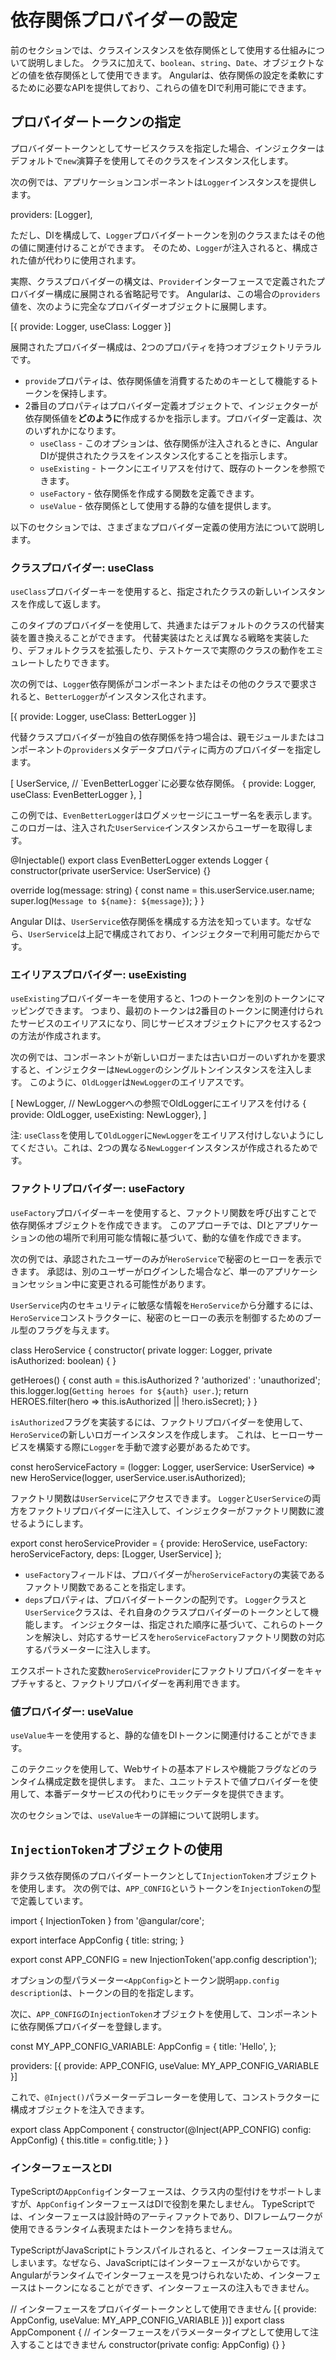 # 依存関係プロバイダーの設定

前のセクションでは、クラスインスタンスを依存関係として使用する仕組みについて説明しました。
クラスに加えて、`boolean`、`string`、`Date`、オブジェクトなどの値を依存関係として使用できます。
Angularは、依存関係の設定を柔軟にするために必要なAPIを提供しており、これらの値をDIで利用可能にできます。

## プロバイダートークンの指定

プロバイダートークンとしてサービスクラスを指定した場合、インジェクターはデフォルトで`new`演算子を使用してそのクラスをインスタンス化します。

次の例では、アプリケーションコンポーネントは`Logger`インスタンスを提供します。

<docs-code header="src/app/app.component.ts" language="typescript">
providers: [Logger],
</docs-code>

ただし、DIを構成して、`Logger`プロバイダートークンを別のクラスまたはその他の値に関連付けることができます。
そのため、`Logger`が注入されると、構成された値が代わりに使用されます。

実際、クラスプロバイダーの構文は、`Provider`インターフェースで定義されたプロバイダー構成に展開される省略記号です。
Angularは、この場合の`providers`値を、次のように完全なプロバイダーオブジェクトに展開します。

<docs-code header="src/app/app.component.ts" language="typescript">
[{ provide: Logger, useClass: Logger }]
</docs-code>

展開されたプロバイダー構成は、2つのプロパティを持つオブジェクトリテラルです。

- `provide`プロパティは、依存関係値を消費するためのキーとして機能するトークンを保持します。
- 2番目のプロパティはプロバイダー定義オブジェクトで、インジェクターが依存関係値を**どのように**作成するかを指示します。プロバイダー定義は、次のいずれかになります。
  - `useClass` - このオプションは、依存関係が注入されるときに、Angular DIが提供されたクラスをインスタンス化することを指示します。
  - `useExisting` - トークンにエイリアスを付けて、既存のトークンを参照できます。
  - `useFactory` - 依存関係を作成する関数を定義できます。
  - `useValue` - 依存関係として使用する静的な値を提供します。

以下のセクションでは、さまざまなプロバイダー定義の使用方法について説明します。

### クラスプロバイダー: useClass

`useClass`プロバイダーキーを使用すると、指定されたクラスの新しいインスタンスを作成して返します。

このタイプのプロバイダーを使用して、共通またはデフォルトのクラスの代替実装を置き換えることができます。
代替実装はたとえば異なる戦略を実装したり、デフォルトクラスを拡張したり、テストケースで実際のクラスの動作をエミュレートしたりできます。

次の例では、`Logger`依存関係がコンポーネントまたはその他のクラスで要求されると、`BetterLogger`がインスタンス化されます。

<docs-code header="src/app/app.component.ts" language="typescript">
[{ provide: Logger, useClass: BetterLogger }]
</docs-code>

代替クラスプロバイダーが独自の依存関係を持つ場合は、親モジュールまたはコンポーネントの`providers`メタデータプロパティに両方のプロバイダーを指定します。

<docs-code header="src/app/app.component.ts" language="typescript">
[
  UserService, // `EvenBetterLogger`に必要な依存関係。
  { provide: Logger, useClass: EvenBetterLogger },
]
</docs-code>

この例では、`EvenBetterLogger`はログメッセージにユーザー名を表示します。このロガーは、注入された`UserService`インスタンスからユーザーを取得します。

<docs-code header="src/app/even-better-logger.component.ts" language="typescript"
           highlight="[[3],[6]]">
@Injectable()
export class EvenBetterLogger extends Logger {
  constructor(private userService: UserService) {}

  override log(message: string) {
    const name = this.userService.user.name;
    super.log(`Message to ${name}: ${message}`);
  }
}
</docs-code>

Angular DIは、`UserService`依存関係を構成する方法を知っています。なぜなら、`UserService`は上記で構成されており、インジェクターで利用可能だからです。

### エイリアスプロバイダー: useExisting

`useExisting`プロバイダーキーを使用すると、1つのトークンを別のトークンにマッピングできます。
つまり、最初のトークンは2番目のトークンに関連付けられたサービスのエイリアスになり、同じサービスオブジェクトにアクセスする2つの方法が作成されます。

次の例では、コンポーネントが新しいロガーまたは古いロガーのいずれかを要求すると、インジェクターは`NewLogger`のシングルトンインスタンスを注入します。
このように、`OldLogger`は`NewLogger`のエイリアスです。

<docs-code header="src/app/app.component.ts" language="typescript" highlight="[4]">
[
  NewLogger,
  // NewLoggerへの参照でOldLoggerにエイリアスを付ける
  { provide: OldLogger, useExisting: NewLogger},
]
</docs-code>

注: `useClass`を使用して`OldLogger`に`NewLogger`をエイリアス付けしないようにしてください。これは、2つの異なる`NewLogger`インスタンスが作成されるためです。

### ファクトリプロバイダー: useFactory

`useFactory`プロバイダーキーを使用すると、ファクトリ関数を呼び出すことで依存関係オブジェクトを作成できます。
このアプローチでは、DIとアプリケーションの他の場所で利用可能な情報に基づいて、動的な値を作成できます。

次の例では、承認されたユーザーのみが`HeroService`で秘密のヒーローを表示できます。
承認は、別のユーザーがログインした場合など、単一のアプリケーションセッション中に変更される可能性があります。

`UserService`内のセキュリティに敏感な情報を`HeroService`から分離するには、`HeroService`コンストラクターに、秘密のヒーローの表示を制御するためのブール型のフラグを与えます。

<docs-code header="src/app/heroes/hero.service.ts" language="typescript"
           highlight="[[4],[7]]">
class HeroService {
  constructor(
    private logger: Logger,
    private isAuthorized: boolean) { }

  getHeroes() {
    const auth = this.isAuthorized ? 'authorized' : 'unauthorized';
    this.logger.log(`Getting heroes for ${auth} user.`);
    return HEROES.filter(hero => this.isAuthorized || !hero.isSecret);
  }
}
</docs-code>

`isAuthorized`フラグを実装するには、ファクトリプロバイダーを使用して、`HeroService`の新しいロガーインスタンスを作成します。
これは、ヒーローサービスを構築する際に`Logger`を手動で渡す必要があるためです。

<docs-code header="src/app/heroes/hero.service.provider.ts" language="typescript">
const heroServiceFactory = (logger: Logger, userService: UserService) =>
  new HeroService(logger, userService.user.isAuthorized);
</docs-code>

ファクトリ関数は`UserService`にアクセスできます。
`Logger`と`UserService`の両方をファクトリプロバイダーに注入して、インジェクターがファクトリ関数に渡せるようにします。

<docs-code header="src/app/heroes/hero.service.provider.ts" language="typescript"
           highlight="[3,4]">
export const heroServiceProvider = {
  provide: HeroService,
  useFactory: heroServiceFactory,
  deps: [Logger, UserService]
};
</docs-code>

- `useFactory`フィールドは、プロバイダーが`heroServiceFactory`の実装であるファクトリ関数であることを指定します。
- `deps`プロパティは、プロバイダートークンの配列です。
`Logger`クラスと`UserService`クラスは、それ自身のクラスプロバイダーのトークンとして機能します。
インジェクターは、指定された順序に基づいて、これらのトークンを解決し、対応するサービスを`heroServiceFactory`ファクトリ関数の対応するパラメーターに注入します。

エクスポートされた変数`heroServiceProvider`にファクトリプロバイダーをキャプチャすると、ファクトリプロバイダーを再利用できます。

### 値プロバイダー: useValue

`useValue`キーを使用すると、静的な値をDIトークンに関連付けることができます。

このテクニックを使用して、Webサイトの基本アドレスや機能フラグなどのランタイム構成定数を提供します。
また、ユニットテストで値プロバイダーを使用して、本番データサービスの代わりにモックデータを提供できます。

次のセクションでは、`useValue`キーの詳細について説明します。

## `InjectionToken`オブジェクトの使用

非クラス依存関係のプロバイダートークンとして`InjectionToken`オブジェクトを使用します。
次の例では、`APP_CONFIG`というトークンを`InjectionToken`の型で定義しています。

<docs-code header="src/app/app.config.ts" language="typescript" highlight="[3]">
import { InjectionToken } from '@angular/core';

export interface AppConfig {
  title: string;
}

export const APP_CONFIG = new InjectionToken<AppConfig>('app.config description');
</docs-code>

オプションの型パラメーター`<AppConfig>`とトークン説明`app.config description`は、トークンの目的を指定します。

次に、`APP_CONFIG`の`InjectionToken`オブジェクトを使用して、コンポーネントに依存関係プロバイダーを登録します。

<docs-code header="src/app/app.component.ts" language="typescript">
const MY_APP_CONFIG_VARIABLE: AppConfig = {
  title: 'Hello',
};

providers: [{ provide: APP_CONFIG, useValue: MY_APP_CONFIG_VARIABLE }]
</docs-code>

これで、`@Inject()`パラメーターデコレーターを使用して、コンストラクターに構成オブジェクトを注入できます。

<docs-code header="src/app/app.component.ts" language="typescript" highlight="[2]">
export class AppComponent {
  constructor(@Inject(APP_CONFIG) config: AppConfig) {
    this.title = config.title;
  }
}
</docs-code>

### インターフェースとDI

TypeScriptの`AppConfig`インターフェースは、クラス内の型付けをサポートしますが、`AppConfig`インターフェースはDIで役割を果たしません。
TypeScriptでは、インターフェースは設計時のアーティファクトであり、DIフレームワークが使用できるランタイム表現またはトークンを持ちません。

TypeScriptがJavaScriptにトランスパイルされると、インターフェースは消えてしまいます。なぜなら、JavaScriptにはインターフェースがないからです。
Angularがランタイムでインターフェースを見つけられないため、インターフェースはトークンになることができず、インターフェースの注入もできません。

<docs-code header="src/app/app.component.ts" language="typescript">
// インターフェースをプロバイダートークンとして使用できません
[{ provide: AppConfig, useValue: MY_APP_CONFIG_VARIABLE })]
</docs-code>

<docs-code header="src/app/app.component.ts" language="typescript" highlight="[3]">
export class AppComponent {
  // インターフェースをパラメータータイプとして使用して注入することはできません
  constructor(private config: AppConfig) {}
}
</docs-code>
